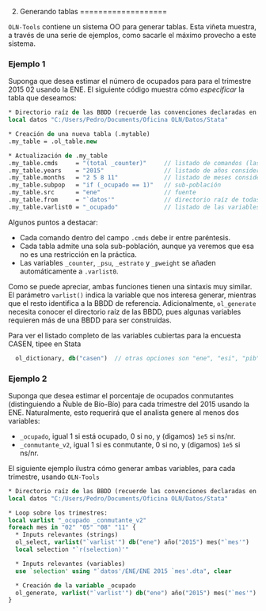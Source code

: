 2. Generando tablas
===================

``OLN-Tools`` contiene un sistema OO para generar tablas. Esta viñeta muestra, a través de una serie de ejemplos, como sacarle el máximo provecho a este sistema.

### Ejemplo 1

Suponga que desea estimar el número de ocupados para para el trimestre 2015 02 usando la ENE. El siguiente código muestra cómo *especificar* la tabla que deseamos:

```stata
* Directorio raíz de las BBDD (recuerde las convenciones declaradas en README.md)
local datos "C:/Users/Pedro/Documents/Oficina OLN/Datos/Stata"

* Creación de una nueva tabla (.mytable)
.my_table = .ol_table.new

* Actualización de .my_table
.my_table.cmds     = "(total _counter)"     // listado de comandos (las opciones se capturan en otros campos)
.my_table.years    = "2015"                 // listado de años considerados
.my_table.months   = "2 5 8 11"             // listado de meses considerados
.my_table.subpop   = "if (_ocupado == 1)"   // sub-población
.my_table.src      = "ene"                  // fuente
.my_table.from     = "`datos'"              // directorio raíz de todas las bbdd
.my_table.varlist0 = "_ocupado"             // listado de las variables consideradas para esta tabla
```
Algunos puntos a destacar:
* Cada comando dentro del campo ``.cmds`` debe ir entre paréntesis. 
* Cada tabla admite una sola sub-población, aunque ya veremos que esa no es una restricción en la práctica.
* Las variables ``_counter``, ``_psu``, ``_estrato`` y ``_pweight`` se añaden automáticamente a ``.varlist0``.


Como se puede apreciar, ambas funciones tienen una sintaxis muy similar. El parámetro ``varlist()`` indica la variable que nos interesa generar, mientras que el resto identifica a la BBDD de referencia. Adicionalmente, ``ol_generate`` necesita conocer el directorio raíz de las BBDD, pues algunas variables requieren más de una BBDD para ser construidas.

Para ver el listado completo de las variables cubiertas para la encuesta CASEN, tipee en Stata
```stata
  ol_dictionary, db("casen")  // otras opciones son "ene", "esi", "pib" y "sii"
```

### Ejemplo 2

Suponga que desea estimar el porcentaje de ocupados conmutantes (distinguiendo a Ñuble de Bío-Bío) para cada trimestre del 2015 usando la ENE. Naturalmente, esto requerirá que el analista genere al menos dos variables:

* ``_ocupado``, igual 1 si está ocupado, 0 si no, y (digamos) ``1e5`` si ns/nr.
* ``_conmutante_v2``, igual 1 si es conmutante, 0 si no, y (digamos) ``1e5`` si ns/nr.

El siguiente ejemplo ilustra cómo generar ambas variables, para cada trimestre, usando ``OLN-Tools``

```stata
* Directorio raíz de las BBDD (recuerde las convenciones declaradas en README.md)
local datos "C:/Users/Pedro/Documents/Oficina OLN/Datos/Stata"

* Loop sobre los trimestres:
local varlist "_ocupado _conmutante_v2"
foreach mes in "02" "05" "08" "11" {
  * Inputs relevantes (strings)
  ol_select, varlist("`varlist'") db("ene") año("2015") mes("`mes'")
  local selection "`r(selection)'"

  * Inputs relevantes (variables)
  use `selection' using "`datos'/ENE/ENE 2015 `mes'.dta", clear

  * Creación de la variable _ocupado
  ol_generate, varlist("`varlist'") db("ene") año("2015") mes("`mes'") from("`datos'") 
}
```
